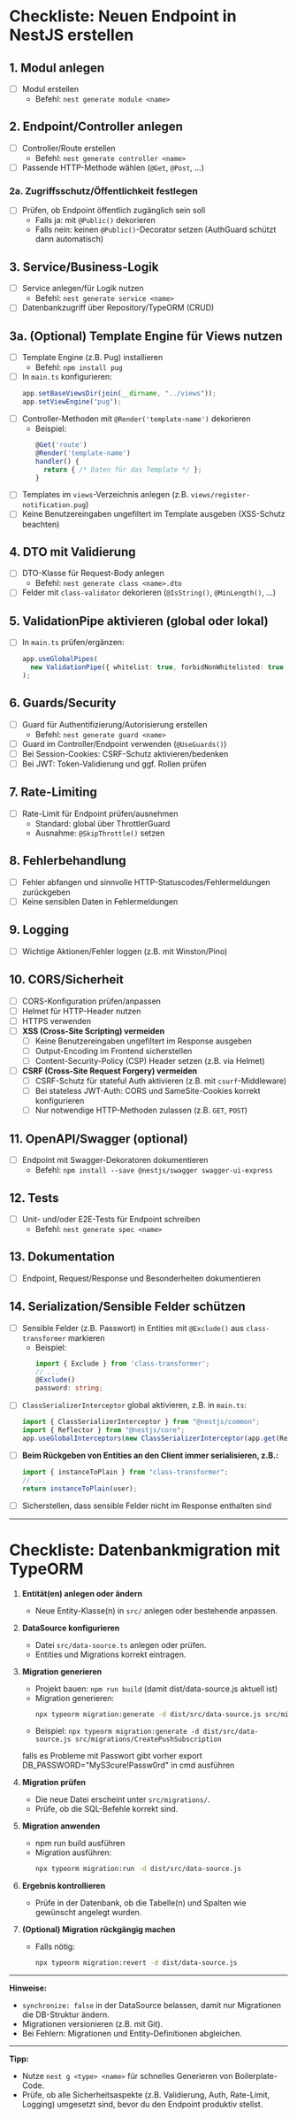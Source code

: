 # Checkliste: Neuen Endpoint in NestJS erstellen

## 1. Modul anlegen

- [ ] Modul erstellen
  - Befehl: `nest generate module <name>`

## 2. Endpoint/Controller anlegen

- [ ] Controller/Route erstellen
  - Befehl: `nest generate controller <name>`
- [ ] Passende HTTP-Methode wählen (`@Get`, `@Post`, ...)

### 2a. Zugriffsschutz/Öffentlichkeit festlegen

- [ ] Prüfen, ob Endpoint öffentlich zugänglich sein soll
  - Falls ja: mit `@Public()` dekorieren
  - Falls nein: keinen `@Public()`-Decorator setzen (AuthGuard schützt dann automatisch)

## 3. Service/Business-Logik

- [ ] Service anlegen/für Logik nutzen
  - Befehl: `nest generate service <name>`
- [ ] Datenbankzugriff über Repository/TypeORM (CRUD)

## 3a. (Optional) Template Engine für Views nutzen

- [ ] Template Engine (z.B. Pug) installieren
  - Befehl: `npm install pug`
- [ ] In `main.ts` konfigurieren:
  ```typescript
  app.setBaseViewsDir(join(__dirname, "../views"));
  app.setViewEngine("pug");
  ```
- [ ] Controller-Methoden mit `@Render('template-name')` dekorieren
  - Beispiel:
    ```typescript
    @Get('route')
    @Render('template-name')
    handler() {
      return { /* Daten für das Template */ };
    }
    ```
- [ ] Templates im `views`-Verzeichnis anlegen (z.B. `views/register-notification.pug`)
- [ ] Keine Benutzereingaben ungefiltert im Template ausgeben (XSS-Schutz beachten)

## 4. DTO mit Validierung

- [ ] DTO-Klasse für Request-Body anlegen
  - Befehl: `nest generate class <name>.dto`
- [ ] Felder mit `class-validator` dekorieren (`@IsString()`, `@MinLength()`, ...)

## 5. ValidationPipe aktivieren (global oder lokal)

- [ ] In `main.ts` prüfen/ergänzen:
  ```typescript
  app.useGlobalPipes(
    new ValidationPipe({ whitelist: true, forbidNonWhitelisted: true })
  );
  ```

## 6. Guards/Security

- [ ] Guard für Authentifizierung/Autorisierung erstellen
  - Befehl: `nest generate guard <name>`
- [ ] Guard im Controller/Endpoint verwenden (`@UseGuards()`)
- [ ] Bei Session-Cookies: CSRF-Schutz aktivieren/bedenken
- [ ] Bei JWT: Token-Validierung und ggf. Rollen prüfen

## 7. Rate-Limiting

- [ ] Rate-Limit für Endpoint prüfen/ausnehmen
  - Standard: global über ThrottlerGuard
  - Ausnahme: `@SkipThrottle()` setzen

## 8. Fehlerbehandlung

- [ ] Fehler abfangen und sinnvolle HTTP-Statuscodes/Fehlermeldungen zurückgeben
- [ ] Keine sensiblen Daten in Fehlermeldungen

## 9. Logging

- [ ] Wichtige Aktionen/Fehler loggen (z.B. mit Winston/Pino)

## 10. CORS/Sicherheit

- [ ] CORS-Konfiguration prüfen/anpassen
- [ ] Helmet für HTTP-Header nutzen
- [ ] HTTPS verwenden
- [ ] **XSS (Cross-Site Scripting) vermeiden**
  - [ ] Keine Benutzereingaben ungefiltert im Response ausgeben
  - [ ] Output-Encoding im Frontend sicherstellen
  - [ ] Content-Security-Policy (CSP) Header setzen (z.B. via Helmet)
- [ ] **CSRF (Cross-Site Request Forgery) vermeiden**
  - [ ] CSRF-Schutz für stateful Auth aktivieren (z.B. mit `csurf`-Middleware)
  - [ ] Bei stateless JWT-Auth: CORS und SameSite-Cookies korrekt konfigurieren
  - [ ] Nur notwendige HTTP-Methoden zulassen (z.B. `GET`, `POST`)

## 11. OpenAPI/Swagger (optional)

- [ ] Endpoint mit Swagger-Dekoratoren dokumentieren
  - Befehl: `npm install --save @nestjs/swagger swagger-ui-express`

## 12. Tests

- [ ] Unit- und/oder E2E-Tests für Endpoint schreiben
  - Befehl: `nest generate spec <name>`

## 13. Dokumentation

- [ ] Endpoint, Request/Response und Besonderheiten dokumentieren

## 14. Serialization/Sensible Felder schützen

- [ ] Sensible Felder (z.B. Passwort) in Entities mit `@Exclude()` aus `class-transformer` markieren
  - Beispiel:
    ```typescript
    import { Exclude } from 'class-transformer';
    // ...
    @Exclude()
    password: string;
    ```
- [ ] `ClassSerializerInterceptor` global aktivieren, z.B. in `main.ts`:
  ```typescript
  import { ClassSerializerInterceptor } from "@nestjs/common";
  import { Reflector } from "@nestjs/core";
  app.useGlobalInterceptors(new ClassSerializerInterceptor(app.get(Reflector)));
  ```
- [ ] **Beim Rückgeben von Entities an den Client immer serialisieren, z.B.:**
  ```typescript
  import { instanceToPlain } from "class-transformer";
  // ...
  return instanceToPlain(user);
  ```
- [ ] Sicherstellen, dass sensible Felder nicht im Response enthalten sind

---

# Checkliste: Datenbankmigration mit TypeORM

1. **Entität(en) anlegen oder ändern**

   - Neue Entity-Klasse(n) in `src/` anlegen oder bestehende anpassen.

2. **DataSource konfigurieren**

   - Datei `src/data-source.ts` anlegen oder prüfen.
   - Entities und Migrations korrekt eintragen.

3. **Migration generieren**

   - Projekt bauen: `npm run build` (damit dist/data-source.js aktuell ist)
   - Migration generieren:
     ```bash
     npx typeorm migration:generate -d dist/src/data-source.js src/migrations/<MigrationName>
     ```
   - Beispiel: `npx typeorm migration:generate -d dist/src/data-source.js src/migrations/CreatePushSubscription`

   falls es Probleme mit Passwort gibt vorher
   export DB_PASSWORD="MyS3cure!Passw0rd" in cmd ausführen

4. **Migration prüfen**

   - Die neue Datei erscheint unter `src/migrations/`.
   - Prüfe, ob die SQL-Befehle korrekt sind.

5. **Migration anwenden**

   - npm run build ausführen
   - Migration ausführen:
     ```bash
     npx typeorm migration:run -d dist/src/data-source.js
     ```

6. **Ergebnis kontrollieren**

   - Prüfe in der Datenbank, ob die Tabelle(n) und Spalten wie gewünscht angelegt wurden.

7. **(Optional) Migration rückgängig machen**
   - Falls nötig:
     ```bash
     npx typeorm migration:revert -d dist/data-source.js
     ```

---

**Hinweise:**

- `synchronize: false` in der DataSource belassen, damit nur Migrationen die DB-Struktur ändern.
- Migrationen versionieren (z.B. mit Git).
- Bei Fehlern: Migrationen und Entity-Definitionen abgleichen.

---

**Tipp:**

- Nutze `nest g <type> <name>` für schnelles Generieren von Boilerplate-Code.
- Prüfe, ob alle Sicherheitsaspekte (z.B. Validierung, Auth, Rate-Limit, Logging) umgesetzt sind, bevor du den Endpoint produktiv stellst.
